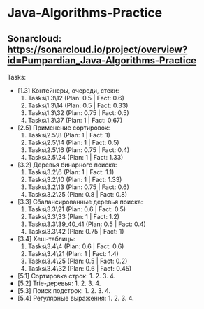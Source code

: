 # Java-Algorithms-Practice
## Sonarcloud: https://sonarcloud.io/project/overview?id=Pumpardian_Java-Algorithms-Practice
Tasks:
- [1.3] Контейнеры, очереди, стеки:
  1. Tasks\1.3\12 (Plan: 0.5 | Fact: 0.6)
  2. Tasks\1.3\14 (Plan: 0.5 | Fact: 0.33)
  3. Tasks\1.3\32 (Plan: 0.75 | Fact: 0.5)
  4. Tasks\1.3\37 (Plan: 1 | Fact: 0.67)
- [2.5] Применение сортировок:
  1. Tasks\2.5\8 (Plan: 1 | Fact: 1)
  2. Tasks\2.5\14 (Plan: 1 | Fact: 0.5)
  3. Tasks\2.5\16 (Plan: 0.75 | Fact: 0.4)
  4. Tasks\2.5\24 (Plan: 1 | Fact: 1.33)
- [3.2] Деревья бинарного поиска:
  1. Tasks\3.2\6 (Plan: 1 | Fact: 1.1)
  2. Tasks\3.2\10 (Plan: 1 | Fact: 1.33)
  3. Tasks\3.2\13 (Plan: 0.75 | Fact: 0.6)
  4. Tasks\3.2\25 (Plan: 0.8 | Fact: 0.8)
- [3.3] Сбалансированные деревья поиска:
  1. Tasks\3.3\21 (Plan: 0.6 | Fact: 0.5)
  2. Tasks\3.3\33 (Plan: 1 | Fact: 1.2)
  3. Tasks\3.3\39_40_41 (Plan: 0.5 | Fact: 0.4)
  4. Tasks\3.3\42 (Plan: 0.75 | Fact: 1)
- [3.4] Хеш-таблицы:
  1. Tasks\3.4\4 (Plan: 0.6 | Fact: 0.6)
  2. Tasks\3.4\21 (Plan: 1 | Fact: 1.4)
  3. Tasks\3.4\25 (Plan: 0.5 | Fact: 0.2)
  4. Tasks\3.4\32 (Plan: 0.6 | Fact: 0.45)
- [5.1] Сортировка строк:
  1.
  2.
  3.
  4.
- [5.2] Trie-деревья:
  1.
  2.
  3.
  4.
- [5.3] Поиск подстрок:
  1.
  2.
  3.
  4.
- [5.4] Регулярные выражения:
  1.
  2.
  3.
  4.